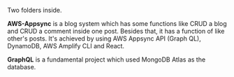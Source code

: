 Two folders inside.



**AWS-Appsync** is a blog system which has some functions like CRUD a blog and CRUD a comment inside one post. Besides that, it has a function of like other's posts. It's achieved by using AWS Appsync API (Graph QL), DynamoDB, AWS Amplify CLI and React.

**GraphQL** is a fundamental project which used MongoDB Atlas as the database. 